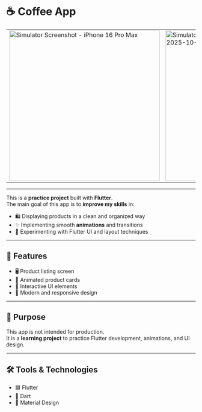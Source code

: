 # ☕ Coffee App

<table>
  <tr>
    <td>
      <img width="400" alt="Simulator Screenshot - iPhone 16 Pro Max" src="https://github.com/user-attachments/assets/5df35546-b34e-4280-b0d6-77ae7a2409d9" />
    </td>
    <td>
      <img width="400" alt="Simulator Screenshot - iPhone 16 Pro Max - 2025-10-03 at 09 09 27" src="https://github.com/user-attachments/assets/ecddc0c7-5010-4203-83d0-bfef035f6077" />
    </td>
  </tr>
</table>

---

This is a **practice project** built with **Flutter**.  
The main goal of this app is to **improve my skills** in:

- 🛍️ Displaying products in a clean and organized way
- ✨ Implementing smooth **animations** and transitions
- 🎨 Experimenting with Flutter UI and layout techniques

---

## 🚀 Features

- 🖥️ Product listing screen
- 🎴 Animated product cards
- 🔄 Interactive UI elements
- 📱 Modern and responsive design

---

## 🎯 Purpose

This app is not intended for production.  
It is a **learning project** to practice Flutter development, animations, and UI design.

---

## 🛠️ Tools & Technologies

- 🟦 Flutter
- 💛 Dart
- 🎨 Material Design
